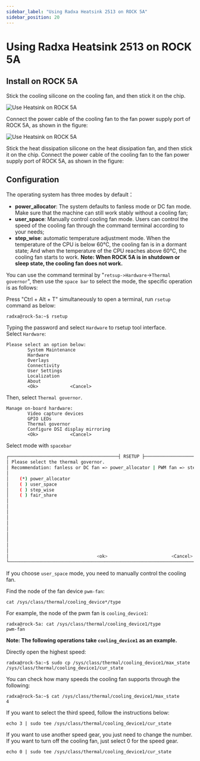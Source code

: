 ```yaml
---
sidebar_label: "Using Radxa Heatsink 2513 on ROCK 5A"
sidebar_position: 20
---
```


# Using Radxa Heatsink 2513 on ROCK 5A

## Install on ROCK 5A

Stick the cooling silicone on the cooling fan, and then stick it on the chip.

![Use Heatsink on ROCK 5A](/img/rock5a/heatsink-1.webp)

Connect the power cable of the cooling fan to the fan power supply port of ROCK 5A, as shown in the figure:

![Use Heatsink on ROCK 5A](/img/rock5a/heatsink-2.webp)

Stick the heat dissipation silicone on the heat dissipation fan, and then stick it on the chip. Connect the power cable of the cooling fan to the fan power supply port of ROCK 5A, as shown in the figure:

## Configuration

The operating system has three modes by default：

- **power_allocator**: The system defaults to fanless mode or DC fan mode. Make sure that the machine can still work stably without a cooling fan;
- **user_space**: Manually control cooling fan mode. Users can control the speed of the cooling fan through the command terminal according to your needs;
- **step_wise**: automatic temperature adjustment mode. When the temperature of the CPU is below 60°C, the cooling fan is in a dormant state; And when the temperature of the CPU reaches above 60°C, the cooling fan starts to work.
  **Note: When ROCK 5A is in shutdown or sleep state, the cooling fan does not work.**

You can use the command terminal by "`retsup->Hardware`->`Thermal governor`", then use the `space bar` to select the mode, the specific operation is as follows:

Press "Ctrl + Alt + T" simultaneously to open a terminal, run `rsetup` command as below:

```
radxa@rock-5a:~$ rsetup
```

Typing the password and select `Hardware` to rsetup tool interface.  
Select `Hardware`:

```
Please select an option below:
        System Maintenance
        Hardware
        Overlays
        Connectivity
        User Settings
        Localization
        About
        <Ok>            <Cancel>
```

Then, select `Thermal governor`.

```
Manage on-board hardware:
        Video capture devices
        GPIO LEDs
        Thermal governor
        Configure DSI display mirroring
        <Ok>            <Cancel>
```

Select mode with `spacebar`

```bash
┌─────────────────────────────────────────┤ RSETUP ├───────────────────────────────────────────────┐
│ Please select the thermal governor.                                                              │
│ Recommendation: fanless or DC fan => power_allocator | PWM fan => step_wise                      │
│                                                                                                  │
│    (*) power_allocator                                                                           │
│    ( ) user_space                                                                                │
│    ( ) step_wise                                                                                 │
│    ( ) fair_share                                                                                │
│                                                                                                  │
│                                                                                                  │
│                                                                                                  │
│                                                                                                  │
│                                                                                                  │
│                                                                                                  │
│                                                                                                  │
│                                                                                                  │
│                                                                                                  │
│                                                                                                  │
│                                 <ok>                        <Cancel>                             │
└──────────────────────────────────────────────────────────────────────────────────────────────────│
```

If you choose `user_space` mode, you need to manually control the cooling fan.

Find the node of the fan device `pwm-fan`:

```
cat /sys/class/thermal/cooling_device*/type
```

For example, the node of the pwm fan is `cooling_device1`:

```
radxa@rock-5a: cat /sys/class/thermal/cooling_device1/type
pwm-fan
```

**Note: The following operations take `cooling_device1` as an example.**

Directly open the highest speed:

```
radxa@rock-5a:~$ sudo cp /sys/class/thermal/cooling_device1/max_state /sys/class/thermal/cooling_device1/cur_state
```

You can check how many speeds the cooling fan supports through the following:

```
radxa@rock-5a:~$ cat /sys/class/thermal/cooling_device1/max_state
4
```

If you want to select the third speed, follow the instructions below:

```
echo 3 | sudo tee /sys/class/thermal/cooling_device1/cur_state
```

If you want to use another speed gear, you just need to change the number. If you want to turn off the cooling fan, just select 0 for the speed gear.

```
echo 0 | sudo tee /sys/class/thermal/cooling_device1/cur_state
```
